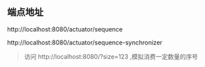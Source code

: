 
## 端点地址

http://localhost:8080/actuator/sequence

http://localhost:8080/actuator/sequence-synchronizer


> 访问 http://localhost:8080/?size=123 ,模拟消费一定数量的序号